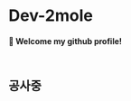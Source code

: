 # Dev-2mole
         
####  :wave: Welcome my github profile!  
            

         
## <br> 공사중 </br>
<!-- ![Anurag's GitHub stats](https://github-readme-stats.vercel.app/api?username=Dev-2mole&show_icons=true&theme=radical)-->
 
       
   
